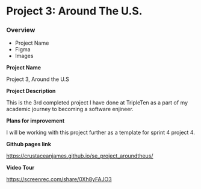 # Project 3: Around The U.S.

### Overview

- Project Name
- Figma
- Images

**Project Name**

Project 3, Around the U.S

**Project Description**

This is the 3rd completed project I have done at TripleTen as a part of my academic journey to becoming a software enjineer.

**Plans for improvement**

I will be working with this project further as a template for sprint 4 project 4.

**Github pages link**

https://crustaceanjames.github.io/se_project_aroundtheus/

**Video Tour**

https://screenrec.com/share/0Xh8yFAJO3

